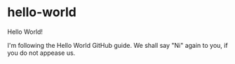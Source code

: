 # hello-world

Hello World!

I'm following the Hello World GitHub guide.
We shall say "Ni" again to you, if you do not appease us.
